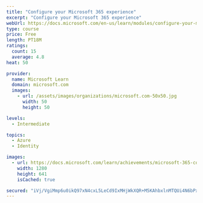 ```yaml
---
title: "Configure your Microsoft 365 experience"
excerpt: "Configure your Microsoft 365 experience"
webUrl: https://docs.microsoft.com/en-us/learn/modules/configure-your-microsoft-365-experience/
type: course
price: Free
length: PT18M
ratings:
  count: 15
  average: 4.8
heat: 50

provider:
  name: Microsoft Learn
  domain: microsoft.com
  images:
    - url: /assets/images/organizations/microsoft.com-50x50.jpg
      width: 50
      height: 50

levels:
  - Intermediate

topics:
  - Azure
  - Identity

images:
  - url: https://docs.microsoft.com/learn/achievements/microsoft-365-configure-experience-social.png
    width: 1280
    height: 641
    isCached: true

secured: "iVj/VgiMmp6u0ikQ97xN4cxL5LeCd9IxMHjWkXQR+M5KAhbxlnMTQUi4N6bPxRfGDCDauUoM+bIjDB6l77sR/RGUCgwTwgaWsSTolsHQhaFZBv2YINjdg25FBJwPkUc8Ut+KfF0iHB19Tf/9B+7VPy9y0tkrcfgz+c0VfO7RkSIp/+zvqv4fXBcZa07Xl/YIIB9PbPgo2+Aw5lEP2O8dItAy+kKEMVBxCR2z+ktlqeWZi6lEF64msBaek1WSEeTq7M4RuPYRgaC0A0Hxg41QWvMLpKbSqJ7vEDLsvMej3UEe82Ee/QW6/B0GHPBrH+JgwT1CHWRA+K2Y5IA9XTszOgJiN2wGuePK/q+12Z2BKCXrMA0GzDcN4Gw5sQtlswXM3L+uLMkzQB9i/7dqEDReGrKa0NQ9LPtpTkkJ3fGuhX0=;+f6WHdmdFkJ7DdpXKgL73Q=="
---
```


